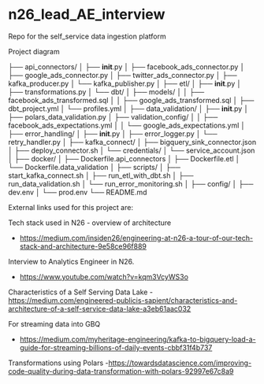# n26_lead_AE_interview
Repo for the self_service data ingestion platform


Project diagram 

├── api_connectors/
│   ├── __init__.py
│   ├── facebook_ads_connector.py
│   ├── google_ads_connector.py
│   ├── twitter_ads_connector.py
│   ├── kafka_producer.py
│   └── kafka_publisher.py
│
├── etl/
│   ├── __init__.py
│   ├── transformations.py
│   └── dbt/
│       ├── models/
│       │   ├── facebook_ads_transformed.sql
│       │   ├── google_ads_transformed.sql
│       ├── dbt_project.yml
│       └── profiles.yml
│
├── data_validation/
│   ├── __init__.py
│   ├── polars_data_validation.py
│   ├── validation_config/
│   │   ├── facebook_ads_expectations.yml
│   │   └── google_ads_expectations.yml
│
├── error_handling/
│   ├── __init__.py
│   ├── error_logger.py
│   └── retry_handler.py
│
├── kafka_connect/
│   ├── bigquery_sink_connector.json
│   ├── deploy_connector.sh
│   └── credentials/
│       └── service_account.json
│
├── docker/
│   ├── Dockerfile.api_connectors
│   ├── Dockerfile.etl
│   └── Dockerfile.data_validation
│
├── scripts/
│   ├── start_kafka_connect.sh
│   ├── run_etl_with_dbt.sh
│   ├── run_data_validation.sh
│   └── run_error_monitoring.sh
│
├── config/
│   ├── dev.env
│   └── prod.env
└── README.md


External links used for this project are: 

Tech stack used in N26 - overview of architecture 
- https://medium.com/insiden26/engineering-at-n26-a-tour-of-our-tech-stack-and-architecture-9e58ce96f889

Interview to Analytics Engineer in N26.
- https://www.youtube.com/watch?v=kqm3VcyWS3o

Characteristics of a Self Serving Data Lake
-https://medium.com/engineered-publicis-sapient/characteristics-and-architecture-of-a-self-service-data-lake-a3eb61aac032

For streaming data into GBQ 
- https://medium.com/myheritage-engineering/kafka-to-bigquery-load-a-guide-for-streaming-billions-of-daily-events-cbbf31f4b737

Transformations using Polars
-https://towardsdatascience.com/improving-code-quality-during-data-transformation-with-polars-92997e67c8a9


